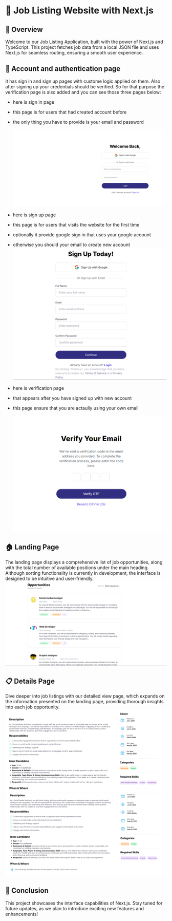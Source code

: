 # 📝 Job Listing Website with Next.js
## 🌟 Overview
Welcome to our Job Listing Application, built with the power of Next.js and TypeScript. This project fetches job data from a local JSON file and uses Next.js for seamless routing, ensuring a smooth user experience.

## 👤 Account and authentication page
 It has sign in and sign up pages with custome logic applied on them. Also after signing up your credentials should be verified. So for that purpose the verification page is also added and you can see those three pages below:

 - here is sign in page
 - this page is for users that had created account before
 - the only thing you have to provide is your email and password

    ![alt text](screenshots/sinimage.png)

 - here is sign up page
 - this page is for users that visits the website for the first time
 - optionally it provide google sign in that uses your google account
 - otherwise you should your email to create new account 
    ![alt text](screenshots/supimage.png)

 - here is verification page
 - that appears after you have signed up with new account
 - this page ensure that you are actaully using your own email 

    ![alt text](screenshots/validimage.png)

## 🏠 Landing Page
The landing page displays a comprehensive list of job opportunities, along with the total number of available positions under the main heading. Although sorting functionality is currently in development, the interface is designed to be intuitive and user-friendly.
    ![alt text](screenshots/screenshot3.png)

## 📋 Details Page
Dive deeper into job listings with our detailed view page, which expands on the information presented on the landing page, providing thorough insights into each job opportunity.
    ![alt text](screenshots/screenshot1.png)
    ![alt text](screenshots/screenshot2.png)

## 🚀 Conclusion
This project showcases the interface capabilities of Next.js. Stay tuned for future updates, as we plan to introduce exciting new features and enhancements!
